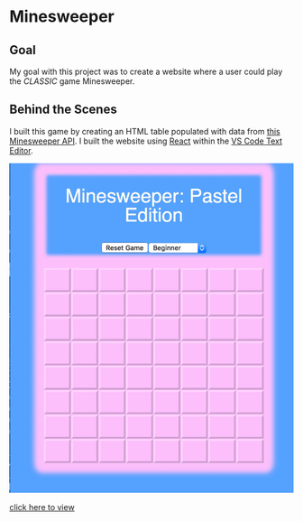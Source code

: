 # Minesweeper


## Goal

My goal with this project was to create a website where a user could play the *CLASSIC* game Minesweeper.

## Behind the Scenes

I built this game by creating an HTML table populated with data from [this Minesweeper API](https://minesweeper-api.herokuapp.com/). I built the website using [React](https://reactjs.orggit) within the [VS Code Text Editor](https://code.visualstudio.com/).


<img src="https://github.com/WillWarren1/minesweeper/blob/master/src/readmeimg/minesweeper.gif">

[click here to view](https://minesweeper-willwarren1.netlify.com/)
